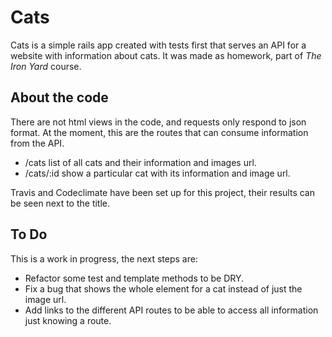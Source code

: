 # Cats

Cats is a simple rails app created with tests first that serves an API for a website with information about cats. It was made as homework, part of _The Iron Yard_ course.

## About the code

There are not html views in the code, and requests only respond to json format. At the moment, this are the routes that can consume information from the API.

- /cats list of all cats and their information and images url.
- /cats/:id show a particular cat with its information and image url.

Travis and Codeclimate have been set up for this project, their results can be seen next to the title.

## To Do

This is a work in progress, the next steps are:

- Refactor some test and template methods to be DRY.
- Fix a bug that shows the whole element for a cat instead of just the image url.
- Add links to the different API routes to be able to access all information just knowing a route.
